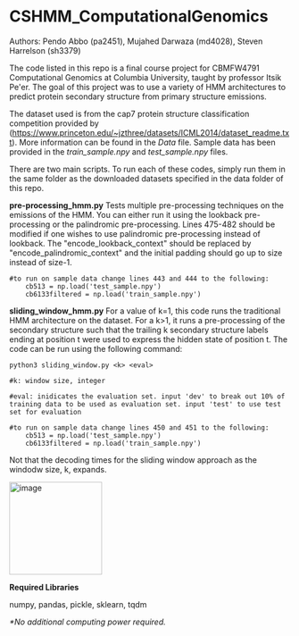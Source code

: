 # CSHMM_ComputationalGenomics
Authors: Pendo Abbo (pa2451), Mujahed Darwaza (md4028), Steven Harrelson (sh3379)

The code listed in this repo is a final course project for CBMFW4791 Computational Genomics at Columbia University, taught by professor Itsik Pe'er. The goal of this project was to use a variety of HMM architectures to predict protein secondary structure from primary structure emissions. 

The dataset used is from the cap7 protein structure classification competition provided by (https://www.princeton.edu/~jzthree/datasets/ICML2014/dataset_readme.txt). More information can be found in the _Data_ file. Sample data has been provided in the _train_sample.npy_ and _test_sample.npy_ files.

There are two main scripts. To run each of these codes, simply run them in the same folder as the downloaded datasets specified in the data folder of this repo.

**pre-processing_hmm.py** Tests multiple pre-processing techniques on the emissions of the HMM. You can either run it using the lookback pre-processing or the palindromic pre-processing. Lines 475-482 should be modified if one wishes to use palindromic pre-processing instead of lookback. The "encode_lookback_context" should be replaced by "encode_palindromic_context" and the initial padding should go up to size instead of size-1.
   
    #to run on sample data change lines 443 and 444 to the following:
        cb513 = np.load('test_sample.npy')
        cb6133filtered = np.load('train_sample.npy')


**sliding_window_hmm.py** For a value of k=1, this code runs the traditional HMM architecture on the dataset. For a k>1, it runs a pre-processing of the secondary structure such that the trailing k secondary structure labels ending at position t were used to express the hidden state of position t. The code can be run using the following command:
    
    python3 sliding_window.py <k> <eval>
    
    #k: window size, integer
    
    #eval: inidicates the evaluation set. input 'dev' to break out 10% of training data to be used as evaluation set. input 'test' to use test set for evaluation
    
    #to run on sample data change lines 450 and 451 to the following:
        cb513 = np.load('test_sample.npy')
        cb6133filtered = np.load('train_sample.npy')

Not that the decoding times for the sliding window approach as the windodw size, k, expands.

<img width="166" alt="image" src="https://user-images.githubusercontent.com/88948596/167264499-13cf031e-aecc-42e3-b71e-0ec871d676bc.png">

**Required Libraries**

numpy, pandas, pickle, sklearn, tqdm

_*No additional computing power required._
